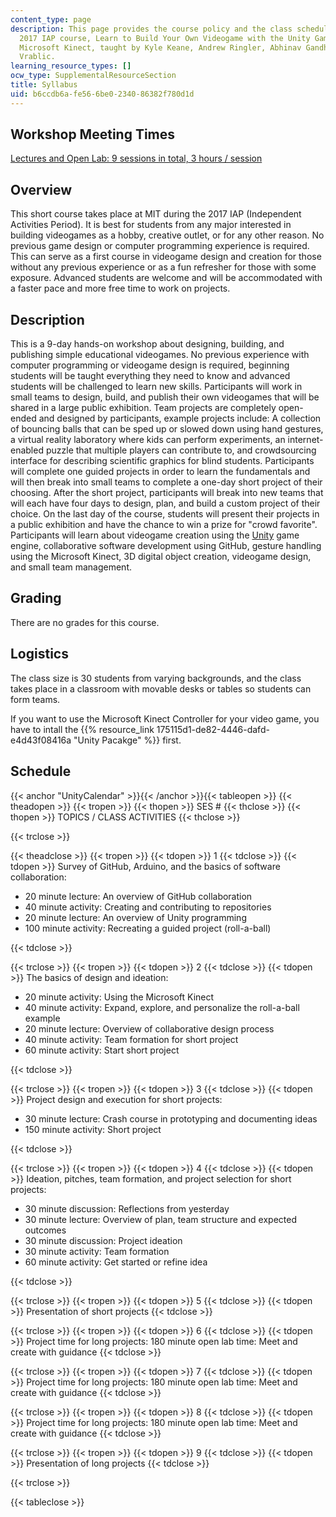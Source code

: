 ```yaml
---
content_type: page
description: This page provides the course policy and the class schedule for the MIT
  2017 IAP course, Learn to Build Your Own Videogame with the Unity Game Engine and
  Microsoft Kinect, taught by Kyle Keane, Andrew Ringler, Abhinav Gandhi, and Mark
  Vrablic.
learning_resource_types: []
ocw_type: SupplementalResourceSection
title: Syllabus
uid: b6ccdb6a-fe56-6be0-2340-86382f780d1d
---
```


Workshop Meeting Times
----------------------

[Lectures and Open Lab: 9 sessions in total, 3 hours / session](#UnityCalendar)

Overview
--------

This short course takes place at MIT during the 2017 IAP (Independent Activities Period). It is best for students from any major interested in building videogames as a hobby, creative outlet, or for any other reason. No previous game design or computer programming experience is required. This can serve as a first course in videogame design and creation for those without any previous experience or as a fun refresher for those with some exposure. Advanced students are welcome and will be accommodated with a faster pace and more free time to work on projects.

Description
-----------

This is a 9-day hands-on workshop about designing, building, and publishing simple educational videogames. No previous experience with computer programming or videogame design is required, beginning students will be taught everything they need to know and advanced students will be challenged to learn new skills. Participants will work in small teams to design, build, and publish their own videogames that will be shared in a large public exhibition. Team projects are completely open-ended and designed by participants, example projects include: A collection of bouncing balls that can be sped up or slowed down using hand gestures, a virtual reality laboratory where kids can perform experiments, an internet-enabled puzzle that multiple players can contribute to, and crowdsourcing interface for describing scientific graphics for blind students. Participants will complete one guided projects in order to learn the fundamentals and will then break into small teams to complete a one-day short project of their choosing. After the short project, participants will break into new teams that will each have four days to design, plan, and build a custom project of their choice. On the last day of the course, students will present their projects in a public exhibition and have the chance to win a prize for "crowd favorite". Participants will learn about videogame creation using the [Unity](https://unity.com/) game engine, collaborative software development using GitHub, gesture handling using the Microsoft Kinect, 3D digital object creation, videogame design, and small team management.

Grading
-------

There are no grades for this course.

Logistics
---------

The class size is 30 students from varying backgrounds, and the class takes place in a classroom with movable desks or tables so students can form teams.

If you want to use the Microsoft Kinect Controller for your video game, you have to intall the {{% resource_link 175115d1-de82-4446-dafd-e4d43f08416a "Unity Pacakge" %}} first.

Schedule
--------

{{< anchor "UnityCalendar" >}}{{< /anchor >}}{{< tableopen >}}
{{< theadopen >}}
{{< tropen >}}
{{< thopen >}}
SES #
{{< thclose >}}
{{< thopen >}}
TOPICS / CLASS ACTIVITIES
{{< thclose >}}

{{< trclose >}}

{{< theadclose >}}
{{< tropen >}}
{{< tdopen >}}
1
{{< tdclose >}}
{{< tdopen >}}
Survey of GitHub, Arduino, and the basics of software collaboration:

*   20 minute lecture: An overview of GitHub collaboration
*   40 minute activity: Creating and contributing to repositories
*   20 minute lecture: An overview of Unity programming
*   100 minute activity: Recreating a guided project (roll-a-ball)


{{< tdclose >}}

{{< trclose >}}
{{< tropen >}}
{{< tdopen >}}
2
{{< tdclose >}}
{{< tdopen >}}
The basics of design and ideation:

*   20 minute activity: Using the Microsoft Kinect
*   40 minute activity: Expand, explore, and personalize the roll-a-ball example
*   20 minute lecture: Overview of collaborative design process
*   40 minute activity: Team formation for short project
*   60 minute activity: Start short project


{{< tdclose >}}

{{< trclose >}}
{{< tropen >}}
{{< tdopen >}}
3
{{< tdclose >}}
{{< tdopen >}}
Project design and execution for short projects:

*   30 minute lecture: Crash course in prototyping and documenting ideas
*   150 minute activity: Short project


{{< tdclose >}}

{{< trclose >}}
{{< tropen >}}
{{< tdopen >}}
4
{{< tdclose >}}
{{< tdopen >}}
Ideation, pitches, team formation, and project selection for short projects:

*   30 minute discussion: Reflections from yesterday
*   30 minute lecture: Overview of plan, team structure and expected outcomes
*   30 minute discussion: Project ideation
*   30 minute activity: Team formation
*   60 minute activity: Get started or refine idea


{{< tdclose >}}

{{< trclose >}}
{{< tropen >}}
{{< tdopen >}}
5
{{< tdclose >}}
{{< tdopen >}}
Presentation of short projects
{{< tdclose >}}

{{< trclose >}}
{{< tropen >}}
{{< tdopen >}}
6
{{< tdclose >}}
{{< tdopen >}}
Project time for long projects: 180 minute open lab time: Meet and create with guidance
{{< tdclose >}}

{{< trclose >}}
{{< tropen >}}
{{< tdopen >}}
7
{{< tdclose >}}
{{< tdopen >}}
Project time for long projects: 180 minute open lab time: Meet and create with guidance
{{< tdclose >}}

{{< trclose >}}
{{< tropen >}}
{{< tdopen >}}
8
{{< tdclose >}}
{{< tdopen >}}
Project time for long projects: 180 minute open lab time: Meet and create with guidance
{{< tdclose >}}

{{< trclose >}}
{{< tropen >}}
{{< tdopen >}}
9
{{< tdclose >}}
{{< tdopen >}}
Presentation of long projects
{{< tdclose >}}

{{< trclose >}}

{{< tableclose >}}